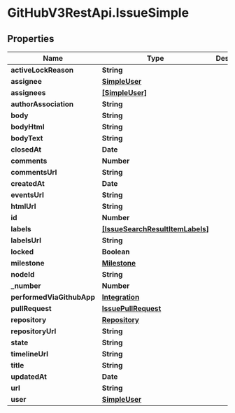 # GitHubV3RestApi.IssueSimple

## Properties

Name | Type | Description | Notes
------------ | ------------- | ------------- | -------------
**activeLockReason** | **String** |  | [optional] 
**assignee** | [**SimpleUser**](SimpleUser.md) |  | 
**assignees** | [**[SimpleUser]**](SimpleUser.md) |  | [optional] 
**authorAssociation** | **String** |  | 
**body** | **String** |  | [optional] 
**bodyHtml** | **String** |  | [optional] 
**bodyText** | **String** |  | [optional] 
**closedAt** | **Date** |  | 
**comments** | **Number** |  | 
**commentsUrl** | **String** |  | 
**createdAt** | **Date** |  | 
**eventsUrl** | **String** |  | 
**htmlUrl** | **String** |  | 
**id** | **Number** |  | 
**labels** | [**[IssueSearchResultItemLabels]**](IssueSearchResultItemLabels.md) |  | 
**labelsUrl** | **String** |  | 
**locked** | **Boolean** |  | 
**milestone** | [**Milestone**](Milestone.md) |  | 
**nodeId** | **String** |  | 
**_number** | **Number** |  | 
**performedViaGithubApp** | [**Integration**](Integration.md) |  | [optional] 
**pullRequest** | [**IssuePullRequest**](IssuePullRequest.md) |  | [optional] 
**repository** | [**Repository**](Repository.md) |  | [optional] 
**repositoryUrl** | **String** |  | 
**state** | **String** |  | 
**timelineUrl** | **String** |  | [optional] 
**title** | **String** |  | 
**updatedAt** | **Date** |  | 
**url** | **String** |  | 
**user** | [**SimpleUser**](SimpleUser.md) |  | 


